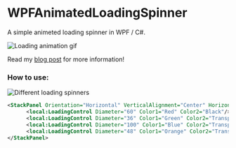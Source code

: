 # WPFAnimatedLoadingSpinner
A simple animeted loading spinner in WPF / C#.

![Loading animation gif](http://blog.trustmycode.net/wp-content/uploads/2019/03/loadingAnimation.gif)

Read my [blog post](http://blog.trustmycode.net/?p=133) for more information!


### How to use:

![Different loading spinners](http://blog.trustmycode.net/wp-content/uploads/2019/03/spinners.jpg)

```xml
<StackPanel Orientation="Horizontal" VerticalAlignment="Center" HorizontalAlignment="Center">
      <local:LoadingControl Diameter="60" Color1="Red" Color2="Black"/>
      <local:LoadingControl Diameter="36" Color1="Green" Color2="Transparent"/>
      <local:LoadingControl Diameter="100" Color1="Blue" Color2="Transparent"/>
      <local:LoadingControl Diameter="48" Color1="Orange" Color2="Transparent"/>
</StackPanel>
```
